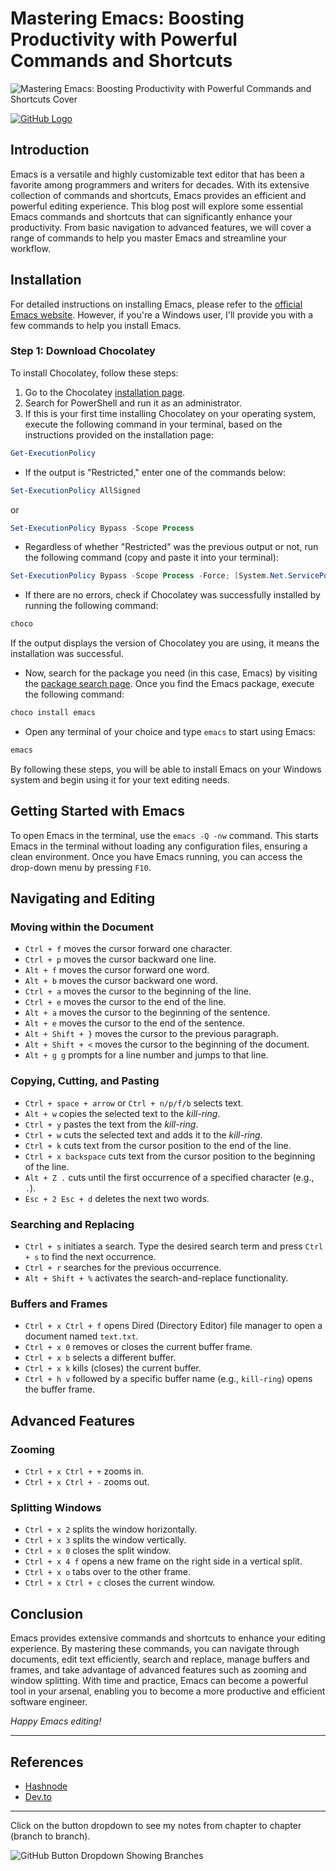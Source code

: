 # Mastering Emacs: Boosting Productivity with Powerful Commands and Shortcuts

![Mastering Emacs: Boosting Productivity with Powerful Commands and Shortcuts Cover](https://res.cloudinary.com/bizstak/image/upload/v1685914996/GitHub_Cover_vnkgxo.png)

[![GitHub Logo](https://res.cloudinary.com/bizstak/image/upload/v1685060686/github_f9ljwi.svg)](https://github.com/techstackmedia/software-engineering-series/tree/08-mastering-the-basic-of-emacs-commands)

## Introduction

Emacs is a versatile and highly customizable text editor that has been a favorite among programmers and writers for decades. With its extensive collection of commands and shortcuts, Emacs provides an efficient and powerful editing experience. This blog post will explore some essential Emacs commands and shortcuts that can significantly enhance your productivity. From basic navigation to advanced features, we will cover a range of commands to help you master Emacs and streamline your workflow.

## Installation

For detailed instructions on installing Emacs, please refer to the [official Emacs website](https://www.gnu.org/software/emacs/download.html). However, if you're a Windows user, I'll provide you with a few commands to help you install Emacs.

### Step 1: Download Chocolatey

To install Chocolatey, follow these steps:

1. Go to the Chocolatey [installation page](https://chocolatey.org/install).
2. Search for PowerShell and run it as an administrator.
3. If this is your first time installing Chocolatey on your operating system, execute the following command in your terminal, based on the instructions provided on the installation page:

```powershell
Get-ExecutionPolicy
```

- If the output is "Restricted," enter one of the commands below:

```powershell
Set-ExecutionPolicy AllSigned
```

or

```powershell
Set-ExecutionPolicy Bypass -Scope Process
```

- Regardless of whether "Restricted" was the previous output or not, run the following command (copy and paste it into your terminal):

```powershell
Set-ExecutionPolicy Bypass -Scope Process -Force; [System.Net.ServicePointManager]::SecurityProtocol = [System.Net.ServicePointManager]::SecurityProtocol -bor 3072; iex ((New-Object System.Net.WebClient).DownloadString('https://community.chocolatey.org/install.ps1'))
```

- If there are no errors, check if Chocolatey was successfully installed by running the following command:

```powershell
choco
```

If the output displays the version of Chocolatey you are using, it means the installation was successful.

- Now, search for the package you need (in this case, Emacs) by visiting the [package search page](https://community.chocolatey.org/packages). Once you find the Emacs package, execute the following command:

```powershell
choco install emacs
```

- Open any terminal of your choice and type `emacs` to start using Emacs:

```sh
emacs
```

By following these steps, you will be able to install Emacs on your Windows system and begin using it for your text editing needs.

## Getting Started with Emacs

To open Emacs in the terminal, use the `emacs -Q -nw` command. This starts Emacs in the terminal without loading any configuration files, ensuring a clean environment. Once you have Emacs running, you can access the drop-down menu by pressing `F10`.

## Navigating and Editing

### Moving within the Document

- `Ctrl + f` moves the cursor forward one character.
- `Ctrl + p` moves the cursor backward one line.
- `Alt + f` moves the cursor forward one word.
- `Alt + b` moves the cursor backward one word.
- `Ctrl + a` moves the cursor to the beginning of the line.
- `Ctrl + e` moves the cursor to the end of the line.
- `Alt + a` moves the cursor to the beginning of the sentence.
- `Alt + e` moves the cursor to the end of the sentence.
- `Alt + Shift + }` moves the cursor to the previous paragraph.
- `Alt + Shift + <` moves the cursor to the beginning of the document.
- `Alt + g g` prompts for a line number and jumps to that line.

### Copying, Cutting, and Pasting

- `Ctrl + space + arrow` or `Ctrl + n/p/f/b` selects text.
- `Alt + w` copies the selected text to the _kill-ring_.
- `Ctrl + y` pastes the text from the _kill-ring_.
- `Ctrl + w` cuts the selected text and adds it to the _kill-ring_.
- `Ctrl + k` cuts text from the cursor position to the end of the line.
- `Ctrl + x backspace` cuts text from the cursor position to the beginning of the line.
- `Alt + Z .` cuts until the first occurrence of a specified character (e.g., `.`).
- `Esc + 2 Esc + d` deletes the next two words.

### Searching and Replacing

- `Ctrl + s` initiates a search. Type the desired search term and press `Ctrl + s` to find the next occurrence.
- `Ctrl + r` searches for the previous occurrence.
- `Alt + Shift + %` activates the search-and-replace functionality.

### Buffers and Frames

- `Ctrl + x Ctrl + f` opens Dired (Directory Editor) file manager to open a document named `text.txt`.
- `Ctrl + x 0` removes or closes the current buffer frame.
- `Ctrl + x b` selects a different buffer.
- `Ctrl + x k` kills (closes) the current buffer.
- `Ctrl + h v` followed by a specific buffer name (e.g., `kill-ring`) opens the buffer frame.

## Advanced Features

### Zooming

- `Ctrl + x Ctrl + +` zooms in.
- `Ctrl + x Ctrl + -` zooms out.

### Splitting Windows

- `Ctrl + x 2` splits the window horizontally.
- `Ctrl + x 3` splits the window vertically.
- `Ctrl + x 0` closes the split window.
- `Ctrl + x 4 f` opens a new frame on the right side in a vertical split.
- `Ctrl + x o` tabs over to the other frame.
- `Ctrl + x Ctrl + c` closes the current window.

## Conclusion

Emacs provides extensive commands and shortcuts to enhance your editing experience. By mastering these commands, you can navigate through documents, edit text efficiently, search and replace, manage buffers and frames, and take advantage of advanced features such as zooming and window splitting. With time and practice, Emacs can become a powerful tool in your arsenal, enabling you to become a more productive and efficient software engineer.

_Happy Emacs editing!_

---

## References

- [Hashnode](https://blog.techstackmedia.com/mastering-basic-emacs-commands)
- [Dev.to](https://dev.to/bello/mastering-basic-emacs-commands-5g6p)

---

Click on the button dropdown to see my notes from chapter to chapter (branch to branch).

![GitHub Button Dropdown Showing Branches](https://res.cloudinary.com/bizstak/image/upload/v1685042613/github-button-dropdown_qu4m2l.jpg)
